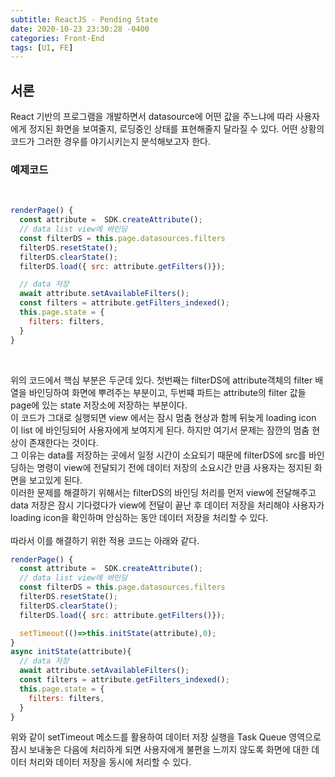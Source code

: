 ```yaml
---
subtitle: ReactJS - Pending State
date: 2020-10-23 23:30:28 -0400
categories: Front-End 
tags: [UI, FE]
---
```


## 서론
React 기반의 프로그램을 개발하면서 datasource에 어떤 값을 주느냐에 따라 사용자에게 정지된 화면을 보여줄지, 로딩중인 상태를 표현해줄지 달라질 수 있다. 어떤 상황의 코드가 그러한 경우를 야기시키는지 분석해보고자 한다.
<br>


### 예제코드
<br>


```javascript
renderPage() {
  const attribute =  SDK.createAttribute();
  // data list view에 바인딩
  const filterDS = this.page.datasources.filters
  filterDS.resetState();
  filterDS.clearState();
  filterDS.load({ src: attribute.getFilters()});

  // data 저장
  await attribute.setAvailableFilters();
  const filters = attribute.getFilters_indexed();
  this.page.state = {
    filters: filters,
  }
}

```
<br>

위의 코드에서 핵심 부분은 두군데 있다. 첫번째는 filterDS에 attribute객체의 filter 배열을 바인딩하여 화면에 뿌려주는 부분이고, 두번쨰 파트는 attribute의 filter 값들 page에 있는 state 저장소에 저장하는 부분이다.
<br>
이 코드가 그대로 실행되면 view 에서는 잠시 멈춤 현상과 함께 뒤늦게 loading icon 이 list 에 바인딩되어 사용자에게 보여지게 된다. 하지만 여기서 문제는 잠깐의 멈춤 현상이 존재한다는 것이다.<br>
그 이유는 data를 저장하는 곳에서 일정 시간이 소요되기 때문에 filterDS에 src를 바인딩하는 명령이 view에 전달되기 전에 데이터 저장의 소요시간 만큼 사용자는 정지된 화면을 보고있게 된다. 
<br>
이러한 문제를 해결하기 위해서는 filterDS의 바인딩 처리를 먼저 view에 전달해주고 data 저장은 잠시 기다렸다가 view에 전달이 끝난 후 데이터 저장을 처리해야 사용자가 loading icon을 확인하며 안심하는 동안 데이터 저장을 처리할 수 있다.
<br><br>
따라서 이를 해결하기 위한 적용 코드는 아래와 같다.


```javascript
renderPage() {
  const attribute =  SDK.createAttribute();
  // data list view에 바인딩
  const filterDS = this.page.datasources.filters
  filterDS.resetState();
  filterDS.clearState();
  filterDS.load({ src: attribute.getFilters()});

  setTimeout(()=>this.initState(attribute),0);
}
async initState(attribute){
  // data 저장
  await attribute.setAvailableFilters();
  const filters = attribute.getFilters_indexed();
  this.page.state = {
    filters: filters,
  }
}

```

위와 같이 setTimeout 메소드를 활용하여 데이터 저장 실행을 Task Queue 영역으로 잠시 보내놓은 다음에 처리하게 되면 사용자에게 불편을 느끼지 않도록 화면에 대한 데이터 처리와 데이터 저장을 동시에 처리할 수 있다.

